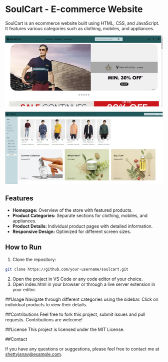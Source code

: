 # SoulCart - E-commerce Website

SoulCart is an ecommerce website built using HTML, CSS, and JavaScript. It features various categories such as clothing, mobiles, and appliances.

![Screenshot](ss1.png)

![Screenshot](ss2.png)

## Features

- **Homepage:** Overview of the store with featured products.
- **Product Categories:** Separate sections for clothing, mobiles, and appliances.
- **Product Details:** Individual product pages with detailed information.
- **Responsive Design:** Optimized for different screen sizes.

## How to Run

1. Clone the repository:

```bash
git clone https://github.com/your-username/soulcart.git
```
2. Open the project in VS Code or any code editor of your choice.
3. Open index.html in your browser or through a live server extension in your editor.

##Usage
Navigate through different categories using the sidebar. Click on individual products to view their details.

##Contributions
Feel free to fork this project, submit issues and pull requests. Contributions are welcome!

##License
This project is licensed under the MIT License.

##Contact

If you have any questions or suggestions, please feel free to contact me at [shettyjanav@example.com](shettyjanav@example.com).
